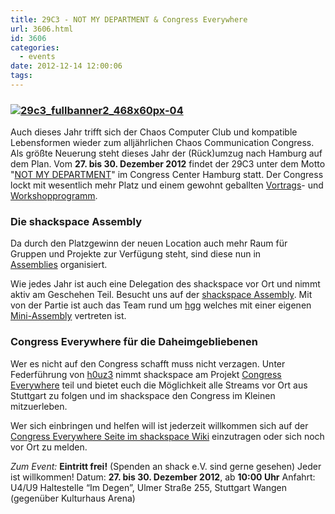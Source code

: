 ```yaml
---
title: 29C3 - NOT MY DEPARTMENT & Congress Everywhere
url: 3606.html
id: 3606
categories:
  - events
date: 2012-12-14 12:00:06
tags:
---
```


### [![](https://blog.shackspace.de/wp-content/uploads/2012/12/29c3_fullbanner2_468x60px-04.png "29c3_fullbanner2_468x60px-04")](https://blog.shackspace.de/wp-content/uploads/2012/12/29c3_fullbanner2_468x60px-04.png)

Auch dieses Jahr trifft sich der Chaos Computer Club und kompatible Lebensformen wieder zum alljährlichen Chaos Communication Congress. Als größte Neuerung steht dieses Jahr der (Rück)umzug nach Hamburg auf dem Plan.
Vom **27\. bis 30\. Dezember 2012** findet der 29C3 unter dem Motto "[NOT MY DEPARTMENT](https://events.ccc.de/congress/2012)" im Congress Center Hamburg statt.
Der Congress lockt mit wesentlich mehr Platz und einem gewohnt geballten [Vortrags](http://events.ccc.de/congress/2012/Fahrplan/)- und [Workshopprogramm](https://events.ccc.de/congress/2012/wiki/Workshops).

### Die shackspace Assembly

Da durch den Platzgewinn der neuen Location auch mehr Raum für Gruppen und Projekte zur Verfügung steht, sind diese nun in [Assemblies](https://events.ccc.de/congress/2012/wiki/Assemblies) organisiert.

Wie jedes Jahr ist auch eine Delegation des shackspace vor Ort und nimmt aktiv am Geschehen Teil. Besucht uns auf der [shackspace Assembly](https://events.ccc.de/congress/2012/wiki/Shackspace).
Mit von der Partie ist auch das Team rund um [hgg](http://hgg.aero/) welches mit einer eigenen [Mini-Assembly](https://events.ccc.de/congress/2012/wiki/Hgg) vertreten ist.

### Congress Everywhere für die Daheimgebliebenen

Wer es nicht auf den Congress schafft muss nicht verzagen. Unter Federführung von [h0uz3](https://twitter.com/h0uz3) nimmt shackspace am Projekt [Congress Everywhere](https://events.ccc.de/congress/2012/wiki/Congress_everywhere) teil und bietet euch die Möglichkeit alle Streams vor Ort aus Stuttgart zu folgen und im shackspace den Congress im Kleinen mitzuerleben.

Wer sich einbringen und helfen will ist jederzeit willkommen sich auf der [Congress Everywhere Seite im shackspace Wiki](https://blog.shackspace.de/wiki/doku.php?id=congress_everywhere) einzutragen oder sich noch vor Ort zu melden.

_Zum Event:_
**Eintritt frei!** (Spenden an shack e.V. sind gerne gesehen) Jeder ist willkommen!
Datum: **27\. bis 30\. Dezember 2012**, ab **10:00 Uhr**
Anfahrt: U4/U9 Haltestelle “Im Degen”, Ulmer Straße 255, Stuttgart Wangen (gegenüber Kulturhaus Arena)